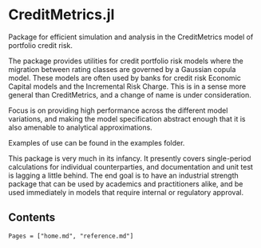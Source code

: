 # CreditMetrics.jl

Package for efficient simulation and analysis in the CreditMetrics model of
portfolio credit risk.

The package provides utilities for credit portfolio risk models where the migration between rating classes are governed by a Gaussian copula model. These models are often used by banks for credit risk Economic Capital models and the Incremental Risk Charge. This is in a sense more general than CreditMetrics, and a change of name is under consideration.

Focus is on providing high performance across the different model variations, and making the model specification abstract enough that it is also amenable to analytical approximations.

Examples of use can be found in the examples folder.

This package is very much in its infancy. It presently covers single-period calculations for individual counterparties, and documentation and unit test is lagging a little behind. The end goal is to have an industrial strength package that can be used by academics and practitioners alike, and be used immediately in models that require internal or regulatory approval.

## Contents

```@contents
Pages = ["home.md", "reference.md"]
```
